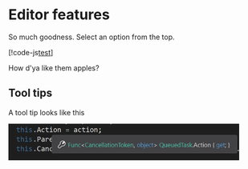 # Editor features

So much goodness. Select an option from the top.

[!code-js[test](test.js)]

How d'ya like them apples?

## Tool tips

A tool tip looks like this

<img src="../../images/tooltip.png" width="460px"/>
